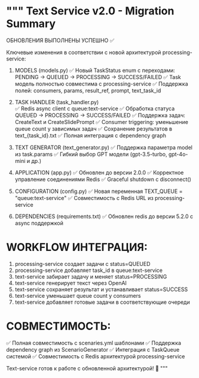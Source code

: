 """
Text Service v2.0 - Migration Summary
====================================

ОБНОВЛЕНИЯ ВЫПОЛНЕНЫ УСПЕШНО ✅

Ключевые изменения в соответствии с новой архитектурой processing-service:

1. MODELS (models.py)
   ✅ Новый TaskStatus enum с переходами: PENDING → QUEUED → PROCESSING → SUCCESS/FAILED
   ✅ Task модель полностью совместима с processing-service
   ✅ Поддержка полей: consumers, params, result_ref, prompt, text_task_id

2. TASK HANDLER (task_handler.py)  
   ✅ Redis async client с queue:text-service
   ✅ Обработка статуса QUEUED → PROCESSING → SUCCESS/FAILED
   ✅ Поддержка задач: CreateText и CreateSlidePrompt
   ✅ Consumer triggering: уменьшение queue count у зависимых задач
   ✅ Сохранение результатов в text_{task_id}.txt
   ✅ Полная интеграция с dependency graph

3. TEXT GENERATOR (text_generator.py)
   ✅ Поддержка параметра model из task.params
   ✅ Гибкий выбор GPT модели (gpt-3.5-turbo, gpt-4o-mini и др.)

4. APPLICATION (app.py)
   ✅ Обновлен до версии 2.0.0
   ✅ Корректное управление соединениями Redis
   ✅ Graceful shutdown с disconnect()

5. CONFIGURATION (config.py)
   ✅ Новая переменная TEXT_QUEUE = "queue:text-service"
   ✅ Совместимость с Redis URL из processing-service

6. DEPENDENCIES (requirements.txt)
   ✅ Обновлен redis до версии 5.2.0 с async поддержкой

WORKFLOW ИНТЕГРАЦИЯ:
===================
1. processing-service создает задачи с status=QUEUED
2. processing-service добавляет task_id в queue:text-service  
3. text-service забирает задачу и меняет status=PROCESSING
4. text-service генерирует текст через OpenAI
5. text-service сохраняет результат и устанавливает status=SUCCESS
6. text-service уменьшает queue count у consumers
7. text-service добавляет готовые задачи в соответствующие очереди

СОВМЕСТИМОСТЬ:
==============
✅ Полная совместимость с scenaries.yml шаблонами
✅ Поддержка dependency graph из ScenarioGenerator
✅ Интеграция с TaskQueue системой
✅ Совместимость с Redis архитектурой processing-service

Text-service готов к работе с обновленной архитектурой! 🚀
"""
